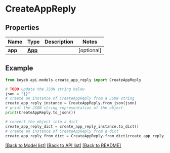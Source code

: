 # CreateAppReply


## Properties

Name | Type | Description | Notes
------------ | ------------- | ------------- | -------------
**app** | [**App**](App.md) |  | [optional] 

## Example

```python
from koyeb.api.models.create_app_reply import CreateAppReply

# TODO update the JSON string below
json = "{}"
# create an instance of CreateAppReply from a JSON string
create_app_reply_instance = CreateAppReply.from_json(json)
# print the JSON string representation of the object
print(CreateAppReply.to_json())

# convert the object into a dict
create_app_reply_dict = create_app_reply_instance.to_dict()
# create an instance of CreateAppReply from a dict
create_app_reply_from_dict = CreateAppReply.from_dict(create_app_reply_dict)
```
[[Back to Model list]](../README.md#documentation-for-models) [[Back to API list]](../README.md#documentation-for-api-endpoints) [[Back to README]](../README.md)


